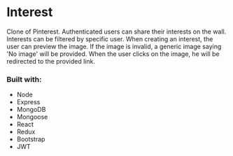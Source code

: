 # Interest

Clone of Pinterest. Authenticated users can share their interests on the wall. Interests can be filtered by specific user. When creating an interest, the user can preview the image. If the image is invalid, a generic image saying 'No image' will be provided. When the user clicks on the image, he will be redirected to the provided link.

### Built with: 
* Node 
* Express
* MongoDB 
* Mongoose 
* React 
* Redux 
* Bootstrap 
* JWT
